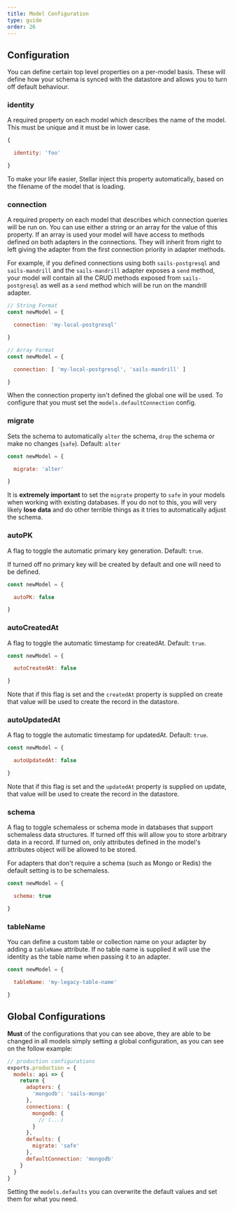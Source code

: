 ```yaml
---
title: Model Configuration
type: guide
order: 26
---
```


## Configuration

You can define certain top level properties on a per-model basis. These will define how your schema is synced with the datastore and allows you to turn off default behaviour.

### identity

A required property on each model which describes the name of the model. This must be unique and it must be in lower case.

```javascript
{

  identity: 'foo'

}
```

To make your life easier, Stellar inject this property automatically, based on the filename of the model that is loading.

### connection

A required property on each model that describes which connection queries will be run on. You can use either a string or an array for the value of this property. If an array is used your model will have access to methods defined on both adapters in the connections. They will inherit from right to left giving the adapter from the first connection priority in adapter methods.

For example, if you defined connections using both `sails-postgresql` and `sails-mandrill` and the `sails-mandrill` adapter exposes a `send` method, your model will contain all the CRUD methods exposed from `sails-postgresql` as well as a `send` method which will be run on the mandrill adapter.

```javascript
// String Format
const newModel = {

  connection: 'my-local-postgresql'

}

// Array Format
const newModel = {

  connection: [ 'my-local-postgresql', 'sails-mandrill' ]

}
```

When the connection property isn't defined the global one will be used. To configure that you must set the `models.defaultConnection` config.

### migrate

Sets the schema to automatically `alter` the schema, `drop` the schema or make no changes (`safe`). Default: `alter`

```javascript
const newModel = {

  migrate: 'alter'

}
```

It is **extremely important** to set the `migrate` property to `safe` in your models when working with existing databases. If you do not to this, you will very likely **lose data** and do other terrible things as it tries to automatically adjust the schema.

### autoPK

A flag to toggle the automatic primary key generation. Default: `true`.

If turned off no primary key will be created by default and one will need to be defined.

```javascript
const newModel = {

  autoPK: false

}
```

### autoCreatedAt

A flag to toggle the automatic timestamp for createdAt. Default: `true`.

```javascript
const newModel = {

  autoCreatedAt: false

}
```

Note that if this flag is set and the `createdAt` property is supplied on create that value will be used to create the record in the datastore.

### autoUpdatedAt

A flag to toggle the automatic timestamp for updatedAt. Default: `true`.

```javascript
const newModel = {

  autoUpdatedAt: false

}
```

Note that if this flag is set and the `updatedAt` property is supplied on update, that value will be used to create the record in the datastore.

### schema

A flag to toggle schemaless or schema mode in databases that support schemaless data structures. If turned off this will allow you to store arbitrary data in a record. If turned on, only attributes defined in the model's attributes object will be allowed to be stored.

For adapters that don't require a schema (such as Mongo or Redis) the default setting is to be schemaless.

```javascript
const newModel = {

  schema: true

}
```

### tableName

You can define a custom table or collection name on your adapter by adding a `tableName` attribute. If no table name is supplied it will use the identity as the table name when passing it to an adapter.

```javascript
const newModel = {

  tableName: 'my-legacy-table-name'

}
```

## Global Configurations

__Must__ of the configurations that you can see above, they are able to be changed in all models simply setting a global configuration, as you can see on the follow example:

```javascript
// production configurations
exports.production = {
  models: api => {
    return {
      adapters: {
        'mongodb': 'sails-mongo'
      },
      connections: {
        mongodb: {
          // (...)
        }
      },
      defaults: {
        migrate: 'safe'
      },
      defaultConnection: 'mongodb'
    }
  }
}
```

Setting the `models.defaults` you can overwrite the default values and set them for what you need.
